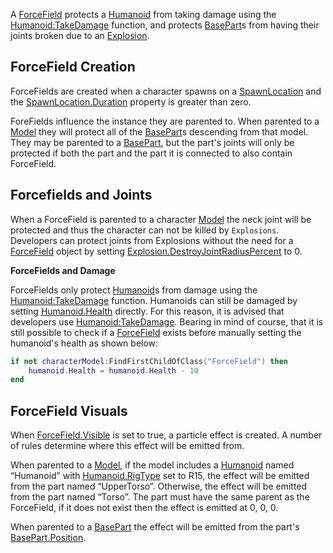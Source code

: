 A [ForceField](https://developer.roblox.com/en-us/api-reference/class/ForceField) protects a [Humanoid](https://developer.roblox.com/en-us/api-reference/class/Humanoid) from taking damage using the [Humanoid:TakeDamage](https://developer.roblox.com/en-us/api-reference/function/Humanoid/TakeDamage) function, and protects [BasePart](https://developer.roblox.com/en-us/api-reference/class/BasePart)s from having their joints broken due to an [Explosion](https://developer.roblox.com/en-us/api-reference/class/Explosion).

ForceField Creation
-------------------

ForceFields are created when a character spawns on a [SpawnLocation](https://developer.roblox.com/en-us/api-reference/class/SpawnLocation) and the [SpawnLocation.Duration](https://developer.roblox.com/en-us/api-reference/property/SpawnLocation/Duration) property is greater than zero.

ForeFields influence the instance they are parented to. When parented to a [Model](https://developer.roblox.com/en-us/api-reference/class/Model) they will protect all of the [BasePart](https://developer.roblox.com/en-us/api-reference/class/BasePart)s descending from that model. They may be parented to a [BasePart](https://developer.roblox.com/en-us/api-reference/class/BasePart), but the part's joints will only be protected if both the part and the part it is connected to also contain ForceField.

Forcefields and Joints
----------------------

When a ForceField is parented to a character [Model](https://developer.roblox.com/en-us/api-reference/class/Model) the neck joint will be protected and thus the character can not be killed by `Explosions`. Developers can protect joints from Explosions without the need for a [ForceField](https://developer.roblox.com/en-us/api-reference/class/ForceField) object by setting [Explosion.DestroyJointRadiusPercent](https://developer.roblox.com/en-us/api-reference/property/Explosion/DestroyJointRadiusPercent) to 0.

**ForceFields and Damage**

ForceFields only protect [Humanoid](https://developer.roblox.com/en-us/api-reference/class/Humanoid)s from damage using the [Humanoid:TakeDamage](https://developer.roblox.com/en-us/api-reference/function/Humanoid/TakeDamage) function. Humanoids can still be damaged by setting [Humanoid.Health](https://developer.roblox.com/en-us/api-reference/property/Humanoid/Health) directly. For this reason, it is advised that developers use [Humanoid:TakeDamage](https://developer.roblox.com/en-us/api-reference/function/Humanoid/TakeDamage). Bearing in mind of course, that it is still possible to check if a [ForceField](https://developer.roblox.com/en-us/api-reference/class/ForceField) exists before manually setting the humanoid's health as shown below:

```Lua
if not characterModel:FindFirstChildOfClass("ForceField") then
    humanoid.Health = humanoid.Health - 10
end
```

ForceField Visuals
------------------

When [ForceField.Visible](https://developer.roblox.com/en-us/api-reference/property/ForceField/Visible) is set to true, a particle effect is created. A number of rules determine where this effect will be emitted from.

When parented to a [Model](https://developer.roblox.com/en-us/api-reference/class/Model), if the model includes a [Humanoid](https://developer.roblox.com/en-us/api-reference/class/Humanoid) named “Humanoid” with [Humanoid.RigType](https://developer.roblox.com/en-us/api-reference/property/Humanoid/RigType) set to R15, the effect will be emitted from the part named “UpperTorso”. Otherwise, the effect will be emitted from the part named “Torso”. The part must have the same parent as the ForceField, if it does not exist then the effect is emitted at 0, 0, 0.

When parented to a [BasePart](https://developer.roblox.com/en-us/api-reference/class/BasePart) the effect will be emitted from the part's [BasePart.Position](https://developer.roblox.com/en-us/api-reference/property/BasePart/Position).